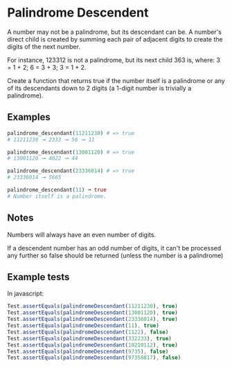 # Palindrome Descendent

A number may not be a palindrome, but its descendant can be. A number's direct
child is created by summing each pair of adjacent digits to create the digits
of the next number.

For instance, 123312 is not a palindrome, but its next child 363 is, where: 3 =
1 + 2; 6 = 3 + 3; 3 = 1 + 2.

Create a function that returns true if the number itself is a palindrome or any
of its descendants down to 2 digits (a 1-digit number is trivially a
palindrome).

## Examples

```elixir
palindrome_descendant(11211230) # => true
# 11211230 ➞ 2333 ➞ 56 ➞ 11

palindrome_descendant(13001120) # => true
# 13001120 ➞ 4022 ➞ 44

palindrome_descendant(23336014) # => true
# 23336014 ➞ 5665

palindrome_descendant(11) ➞ true
# Number itself is a palindrome.
```

## Notes

Numbers will always have an even number of digits.

If a descendent number has an odd number of digits, it can't be processed any
further so false should be returned (unless the number is a palindrome)

## Example tests

In javascript:

```javascript
Test.assertEquals(palindromeDescendant(11211230), true)
Test.assertEquals(palindromeDescendant(13001120), true)
Test.assertEquals(palindromeDescendant(23336014), true)
Test.assertEquals(palindromeDescendant(11), true)
Test.assertEquals(palindromeDescendant(1122), false)
Test.assertEquals(palindromeDescendant(332233), true)
Test.assertEquals(palindromeDescendant(10210112), true)
Test.assertEquals(palindromeDescendant(9735), false)
Test.assertEquals(palindromeDescendant(97358817), false)
```
